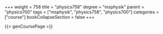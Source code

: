 +++
weight = 758
title = "physics758"
degree = "msphysik"
parent = "physics700"
tags = ["msphysik", "physics758", "physics700"]
categories = ["course"]
bookCollapseSection = false
+++

{{< genCoursePage >}}
